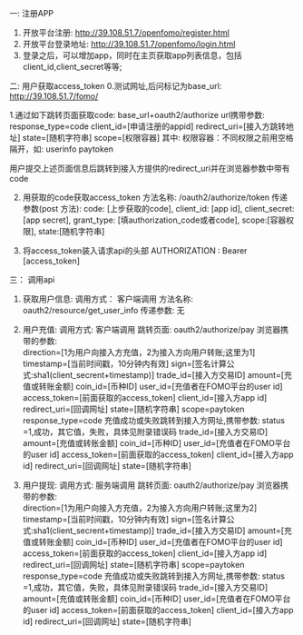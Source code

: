一: 注册APP

1. 开放平台注册:
http://39.108.51.7/openfomo/register.html
2. 开放平台登录地址:
http://39.108.51.7/openfomo/login.html
3. 登录之后，可以增加app，同时在主页获取app列表信息，包括client_id,client_secret等等;

二: 用户获取access_token
0.测试网址,后问标记为base_url:
http://39.108.51.7/fomo/


1.通过如下跳转页面获取code:
base_url+oauth2/authorize
url携带参数:
response_type=code
client_id=[申请注册的appid]
redirect_uri=[接入方跳转地址]
state=[随机字符串]
scope=[权限容器]
其中:
权限容器：不同权限之前用空格隔开，如: userinfo paytoken

用户提交上述页面信息后跳转到接入方提供的redirect_uri并在浏览器参数中带有code

2. 用获取的code获取access_token
方法名称: /oauth2/authorize/token
传递参数(post 方法):
code: [上步获取的code],
client_id: [app id],
client_secret: [app secret],
grant_type: [填authorization_code或者code],
scope:[容器权限],
state:[随机字符串]

3. 将access_token装入请求api的头部
AUTHORIZATION : Bearer [access_token]


三： 调用api

1. 获取用户信息:
    调用方式： 客户端调用
    方法名称: oauth2/resource/get_user_info
    传递参数: 无

2. 用户充值:
    调用方式: 客户端调用
    跳转页面: 
    oauth2/authorize/pay
    浏览器携带的参数:  
    direction=[1为用户向接入方充值，2为接入方向用户转账;这里为1]
    timestamp=[当前时间戳，10分钟内有效]
    sign=[签名计算公式:sha1(client_secrent+timestamp)]
    trade_id=[接入方交易ID]
    amount=[充值或转账金额]
    coin_id=[币种ID]
    user_id=[充值者在FOMO平台的user id]
    access_token=[前面获取的access_token]
    client_id=[接入方app id]
    redirect_uri=[回调网址]
    state=[随机字符串]
    scope=paytoken
    response_type=code
    充值成功或失败跳转到接入方网址,携带参数:
    status =1,成功，其它值，失败，具体见附录错误码
    trade_id=[接入方交易ID]
    amount=[充值或转账金额]
    coin_id=[币种ID]
    user_id=[充值者在FOMO平台的user id]
    access_token=[前面获取的access_token]
    client_id=[接入方app id]
    redirect_uri=[回调网址]
    state=[随机字符串]

 3. 用户提现:
    调用方式: 服务端调用
    跳转页面: 
    oauth2/authorize/pay
    浏览器携带的参数:  
    direction=[1为用户向接入方充值，2为接入方向用户转账;这里为2]
    timestamp=[当前时间戳，10分钟内有效]
    sign=[签名计算公式:sha1(client_secrent+timestamp)]
    trade_id=[接入方交易ID]
    amount=[充值或转账金额]
    coin_id=[币种ID]
    user_id=[充值者在FOMO平台的user id]
    access_token=[前面获取的access_token]
    client_id=[接入方app id]
    redirect_uri=[回调网址]
    state=[随机字符串]
    scope=paytoken
    response_type=code
    充值成功或失败跳转到接入方网址,携带参数:
    status =1,成功，其它值，失败，具体见附录错误码
    trade_id=[接入方交易ID]
    amount=[充值或转账金额]
    coin_id=[币种ID]
    user_id=[充值者在FOMO平台的user id]
    access_token=[前面获取的access_token]
    client_id=[接入方app id]
    redirect_uri=[回调网址]
    state=[随机字符串]   

